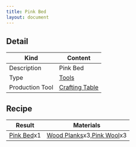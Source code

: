 ```yaml
---
title: Pink Bed
layout: document
---
```

## Detail

|Kind|Content|
|---|---|
|Description|Pink Bed|
|Type|[Tools](Tools)|
|Production Tool|[Crafting Table](Crafting_Table)|

## Recipe

|Result|Materials|
|---|---|
|[Pink Bed](Pink_Bed)x1|[Wood Planks](Wood_Planks)x3,[Pink Wool](Pink_Wool)x3|

